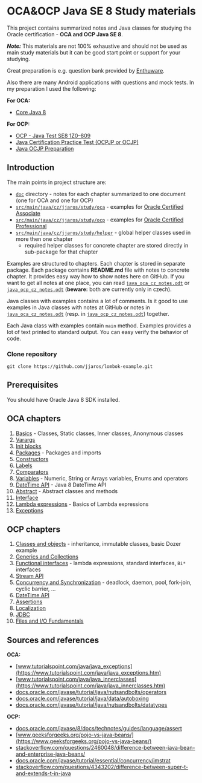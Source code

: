 # OCA&OCP Java SE 8 Study materials #
This project contains summarized notes and Java classes for studying the Oracle certification - **OCA and OCP Java SE 8**. 

**_Note:_** This materials are not 100% exhaustive and should not be used as main study materials 
but it can be good start point or support for your studying.

Great preparation is e.g. question bank provided by [Enthuware](https://enthuware.com/).

Also there are many Android applications with questions and mock tests. 
In my preparation I used the following:

**For OCA:**
* [Core Java 8](https://play.google.com/store/apps/details?id=com.eternal.soft.corejava8)

**For OCP:**
* [OCP - Java Test SE8 1Z0–809](https://play.google.com/store/apps/details?id=com.magycbytes.ocpjavatest)
* [Java Certification Practice Test (OCPJP or OCJP)](https://play.google.com/store/apps/details?id=shreeenavnath.software.com.java)
* [Java OCJP Preparation](https://play.google.com/store/apps/details?id=com.dooarsapp.ocjp)


## Introduction ##
The main points in project structure are:
* [`doc`](doc) directory - notes for each chapter summarized to one document (one for OCA and one for OCP)
* [`src/main/java/cz/jjaros/study/oca`](src/main/java/cz/jjaros/study/oca) - examples for [Oracle Certified Associate](https://education.oracle.com/oracle-certified-associate-java-se-8-programmer/trackp_333)
* [`src/main/java/cz/jjaros/study/ocp`](src/main/java/cz/jjaros/study/ocp) - examples for [Oracle Certified Professional](https://education.oracle.com/oracle-certified-professional-java-se-8-programmer/trackp_357)
* [`src/main/java/cz/jjaros/study/helper`](src/main/java/cz/jjaros/study/helper) - global helper classes used in more then one chapter
  * required helper classes for concrete chapter are stored directly in sub-package for that chapter

Examples are structured to chapters. Each chapter is stored in separate package. 
Each package contains **README.md** file with notes to concrete chapter. 
It provides easy way how to show notes here on GitHub. 
If you want to get all notes at one place, you can read [`java_oca_cz_notes.odt`](doc/cz/java_oca_cz_notes.odt) 
or [`java_ocp_cz_notes.odt`](doc/cz/java_ocp_cz_notes.odt) (**beware:** both are currently only in czech). 

Java classes with examples contains a lot of comments. 
Is it good to use examples in Java classes with notes at GitHub or notes in [`java_oca_cz_notes.odt`](doc/cz/java_oca_cz_notes.odt) 
(resp. in [`java_ocp_cz_notes.odt`](doc/cz/java_ocp_cz_notes.odt)) together.

Each Java class with examples contain `main` method. Examples provides a lot of text printed to standard output. 
You can easy verify the behavior of code. 


### Clone repository ###
```
git clone https://github.com/jjaros/lombok-example.git
```


## Prerequisites ##
You should have Oracle Java 8 SDK installed.


## OCA chapters ##
1. [Basics](src/main/java/cz/jjaros/study/oca/ch01_basics) - Classes, Static classes, Inner classes, Anonymous classes
2. [Varargs](src/main/java/cz/jjaros/study/oca/ch02_varargs)
3. [Init blocks](src/main/java/cz/jjaros/study/oca/ch03_initblocks)
4. [Packages](src/main/java/cz/jjaros/study/oca/ch04_packages) - Packages and imports
5. [Constructors](src/main/java/cz/jjaros/study/oca/ch05_constructors)
6. [Labels](src/main/java/cz/jjaros/study/oca/ch06_labels)
7. [Comparators](src/main/java/cz/jjaros/study/oca/ch07_comparators)
8. [Variables](src/main/java/cz/jjaros/study/oca/ch08_variables) - Numeric, String or Arrays variables, Enums and operators
9. [DateTime API](src/main/java/cz/jjaros/study/oca/ch09_datetime) - Java 8 DateTime API
10. [Abstract](src/main/java/cz/jjaros/study/oca/ch10_abstract) - Abstract classes and methods
11. [Interface](src/main/java/cz/jjaros/study/oca/ch11_interface)
12. [Lambda expressions](src/main/java/cz/jjaros/study/oca/ch12_lambda) - Basics of Lambda expressions
13. [Exceptions](src/main/java/cz/jjaros/study/oca/ch13_exception)


## OCP chapters ##
1. [Classes and objects](src/main/java/cz/jjaros/study/ocp/ch01_classesobjects) - inheritance, immutable classes, basic Dozer example
2. [Generics and Collections](src/main/java/cz/jjaros/study/ocp/ch02_generics)
3. [Functional interfaces](src/main/java/cz/jjaros/study/ocp/ch03_functionalinterfaces) - lambda expressions, standard interfaces, `Bi*` interfaces
4. [Stream API](src/main/java/cz/jjaros/study/ocp/ch04_streams)
5. [Concurrency and Synchronization](src/main/java/cz/jjaros/study/ocp/ch05_synchronization) - deadlock, daemon, pool, fork-join, cyclic barrier, ...
6. [DateTime API](src/main/java/cz/jjaros/study/ocp/ch06_datetime)
7. [Assertions](src/main/java/cz/jjaros/study/ocp/ch07_assertions)
8. [Localization](src/main/java/cz/jjaros/study/ocp/ch08_localization)
9. [JDBC](src/main/java/cz/jjaros/study/ocp/ch09_jdbc)
10. [Files and I/O Fundamentals](src/main/java/cz/jjaros/study/ocp/ch10_files)


## Sources and references ##
**OCA:**
* [www.tutorialspoint.com/java/java_exceptions](https://www.tutorialspoint.com/java/java_exceptions.htm)
* [www.tutorialspoint.com/java/java_innerclasses](https://www.tutorialspoint.com/java/java_innerclasses.htm)
* [docs.oracle.com/javase/tutorial/java/nutsandbolts/operators](https://docs.oracle.com/javase/tutorial/java/nutsandbolts/operators.html)
* [docs.oracle.com/javase/tutorial/java/data/autoboxing](https://docs.oracle.com/javase/tutorial/java/data/autoboxing.html)
* [docs.oracle.com/javase/tutorial/java/nutsandbolts/datatypes](https://docs.oracle.com/javase/tutorial/java/nutsandbolts/datatypes.html)

**OCP:**
* [docs.oracle.com/javase/8/docs/technotes/guides/language/assert](https://docs.oracle.com/javase/8/docs/technotes/guides/language/assert.html)
* [www.geeksforgeeks.org/pojo-vs-java-beans/](https://www.geeksforgeeks.org/pojo-vs-java-beans/)
* [stackoverflow.com/questions/2460048/difference-between-java-bean-and-enterprise-java-beans/](https://stackoverflow.com/a/2460071/4201399)
* [docs.oracle.com/javase/tutorial/essential/concurrency/imstrat](https://docs.oracle.com/javase/tutorial/essential/concurrency/imstrat.html)
* [stackoverflow.com/questions/4343202/difference-between-super-t-and-extends-t-in-java](http://stackoverflow.com/questions/4343202/difference-between-super-t-and-extends-t-in-java)